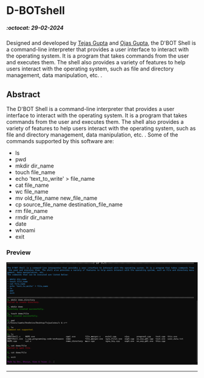 # D-BOTshell
##### :octocat: 29-02-2024

Designed and developed by [Tejas Gupta](https://github.com/multiverseweb) and [Ojas Gupta](https://github.com/ojas-git), the D'BOT Shell is a command-line interpreter that provides a user interface to interact with the operating system. It is a program that takes commands from the user and executes them. The shell also provides a variety of features to help users interact with the operating system, such as file and directory management, data manipulation, etc. .

## Abstract

The D'BOT Shell is a command-line interpreter that provides a user interface to interact with the operating system. It is a program that takes commands from the user and executes them. The shell also provides a variety of features to help users interact with the operating system, such as file and directory management, data manipulation, etc. . Some of the commands supported by this software are:

- ls
- pwd
- mkdir dir_name
- touch file_name
- echo 'text_to_write' > file_name
- cat file_name
- wc file_name
- mv old_file_name new_file_name
- cp source_file_name destination_file_name
- rm file_name
- rmdir dir_name
- date
- whoami
- exit

### Preview

![](dbot.png)

---

